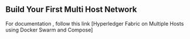 ## Build Your First Multi Host Network

For documentation , follow this link [Hyperledger Fabric on Multiple Hosts using Docker Swarm and Compose]